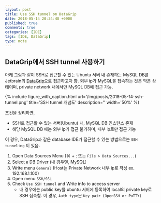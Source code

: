```yaml
---
layout: post
title: Use SSH tunnel on DataGrip
date: 2018-05-14 20:34:48 +0900
published: true
comments: true
categories: [IDE]
tags: [IDE, DataGrip]
type: note
---
```


## DataGrip에서 SSH tunnel 사용하기

아래 그림과 같이 SSH로 접근할 수 있는 Ubuntu 서버 내 존재하는 MySQL DB를 
Jetbrain의 [DataGrip](https://www.jetbrains.com/datagrip/)으로 접근하고자 함.
외부 ip가 MySQL을 접속하는 것은 막은 상태이며, private network 내에서만 MySQL DB에 접근 가능.

{% 
   include figure_with_caption.html 
   url='/img/posts/2018-05-14-ssh-tunnel.png' 
   title='SSH tunnel 개념도' 
   description=''
   width='50%'
%}

조건을 정리하면,
- SSH로 접근할 수 있는 서버(Ubuntu) 내, MySQL DB 인스턴스 존재
- 해당 MySQL DB 에는 외부 ip가 접근 불가하며, 내부 ip로만 접근 가능 

이 경우, DataGrip과 같은 database IDE가 접근할 수 있는 방법으로는 `SSH tunneling` 이 있음.

1. Open Data Sources Menu (⌘ + ; 또는 `File > Data Sources...`)
1. Select a DB Driver (내 경우엔, MySQL)
1. Write menu `General` (Host는 Private Network 내부 ip로 작성 ex. 192.168.1.100)
1. Open menu `SSH/SSL`
1. Check `Use SSH tunnel` and Write info to access server 
    - 내 경우에는 public key를 ubuntu 서버에 등록하여 local의 private key로 SSH 접속함. 
    이 경우, `Auth type`은 `Key pair (OpenSSH or PuTTY)` 
 